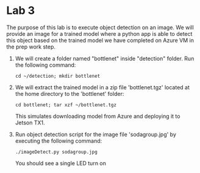 # Lab 3
The purpose of this lab is to execute object detection on an image. We will provide an image for a trained model where a python app is able to detect 
this object based on the trained model we have completed on Azure VM in the prep work step.


1. We will create a folder named "bottlenet" inside "detection" folder. Run the following command: 

    ```
    cd ~/detection; mkdir bottlenet
    ```

2. We will extract the trained model in a zip file 'bottlenet.tgz' located at the home directory to the 'bottlenet' folder:

    ```
    cd bottlenet; tar xzf ~/bottlenet.tgz
    ```

    This simulates downloading model from Azure and deploying it to Jetson TX1.

4. Run object detection script for the image file 'sodagroup.jpg' by executing the following command:

    ```
    ./imageDetect.py sodagroup.jpg
    ```

    You should see a single LED turn on
